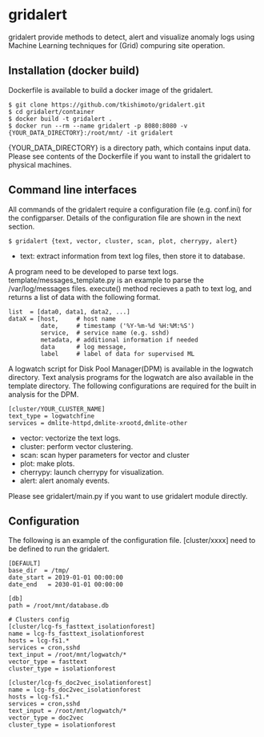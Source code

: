 gridalert
====

gridalert provide methods to detect, alert and visualize anomaly logs using Machine Learning techniques for (Grid) compuring site operation. 

## Installation (docker build)
Dockerfile is available to build a docker image of the gridalert.

    $ git clone https://github.com/tkishimoto/gridalert.git 
    $ cd gridalert/container
    $ docker build -t gridalert .  
    $ docker run --rm --name gridalert -p 8080:8080 -v {YOUR_DATA_DIRECTORY}:/root/mnt/ -it gridalert    
   
{YOUR_DATA_DIRECTORY} is a directory path, which contains input data. Please see contents of the Dockerfile if you want to install the gridalert to physical machines.
## Command line interfaces 
All commands of the gridalert require a configuration file (e.g. conf.ini) for the configparser. Details of the configuration file are shown in the next section.

    $ gridalert {text, vector, cluster, scan, plot, cherrypy, alert}

* text: extract information from text log files, then store it to database.

A program need to be developed to parse text logs. template/messages_template.py is an example to parse the /var/log/messages files. execute() method recieves a path to text log, and returns a list of data with the following format.

    list  = [data0, data1, data2, ...]
    dataX = [host,     # host name
             date,     # timestamp ('%Y-%m-%d %H:%M:%S')
             service,  # service name (e.g. sshd) 
             metadata, # additional information if needed
             data      # log message, 
             label     # label of data for supervised ML

A logwatch script for Disk Pool Manager(DPM) is available in the logwatch directory. Text analysis programs for the logwatch are also available in the template directory. The following configurations are required for the built in analysis for the DPM.

    [cluster/YOUR_CLUSTER_NAME]    
    text_type = logwatchfine
    services = dmlite-httpd,dmlite-xrootd,dmlite-other  
    
* vector: vectorize the text logs.
* cluster: perform vector clustering.
* scan: scan hyper parameters for vector and cluster
* plot: make plots.
* cherrypy: launch cherrypy for visualization.
* alert: alert anomaly events.

Please see gridalert/main.py if you want to use gridalert module directly.

## Configuration 
The following is an example of the configuration file. [cluster/xxxx] need to be defined to run the gridalert.

    [DEFAULT]
    base_dir  = /tmp/
    date_start = 2019-01-01 00:00:00
    date_end   = 2030-01-01 00:00:00

    [db]
    path = /root/mnt/database.db

    # Clusters config
    [cluster/lcg-fs_fasttext_isolationforest]
    name = lcg-fs_fasttext_isolationforest
    hosts = lcg-fs1.*
    services = cron,sshd
    text_input = /root/mnt/logwatch/*
    vector_type = fasttext
    cluster_type = isolationforest

    [cluster/lcg-fs_doc2vec_isolationforest]
    name = lcg-fs_doc2vec_isolationforest
    hosts = lcg-fs1.*
    services = cron,sshd
    text_input = /root/mnt/logwatch/*
    vector_type = doc2vec
    cluster_type = isolationforest
